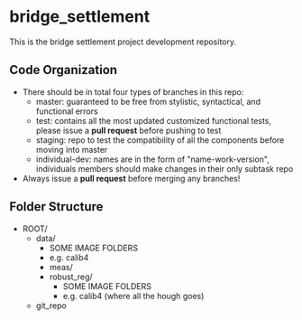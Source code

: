 # bridge_settlement
This is the bridge settlement project development repository.

## Code Organization
* There should be in total four types of branches in this repo:
  * master: guaranteed to be free from stylistic, syntactical, and functional errors
  * test: contains all the most updated customized functional tests, please issue a **pull request** before pushing to test
  * staging: repo to test the compatibility of all the components before moving into master
  * individual-dev: names are in the form of "name-work-version", individuals members should make changes in their only subtask repo
* Always issue a **pull request** before merging any branches!

## Folder Structure
- ROOT/
    - data/
        - SOME IMAGE FOLDERS
        - e.g. calib4
        - meas/
        - robust_reg/
            - SOME IMAGE FOLDERS 
            - e.g. calib4 (where all the hough goes)
    - git_repo
